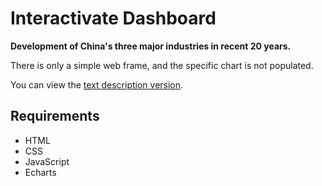 # Interactivate Dashboard

**Development of China's three major industries in recent 20 years.**

There is only a simple web frame, and the specific chart is not populated.

You can view the [text description version](https://github.com/dddclc/Interactive_Dashboard/Initial_Prototype.pdf).

Requirements
----

- HTML 
- CSS 
- JavaScript 
- Echarts